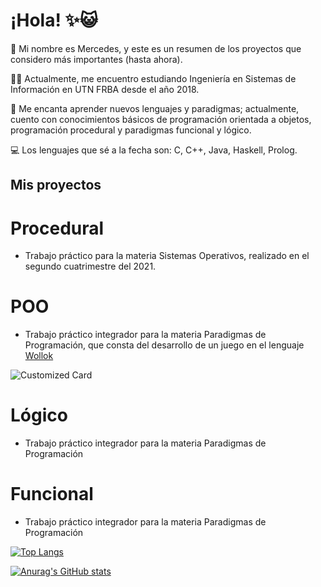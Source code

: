 # ¡Hola! ✨😺

👩 Mi nombre es Mercedes, y este es un resumen de los proyectos que considero más importantes (hasta ahora). 

👩‍💻  Actualmente, me encuentro estudiando Ingeniería en Sistemas de Información en UTN FRBA desde el año 2018. 

🧠  Me encanta aprender nuevos lenguajes y paradigmas; actualmente, cuento con conocimientos básicos de programación orientada a objetos, programación procedural y paradigmas funcional y lógico. 

💻 Los lenguajes que sé a la fecha son: C, C++, Java, Haskell, Prolog. 


## Mis proyectos

# Procedural 
-  Trabajo práctico para la materia Sistemas Operativos, realizado en el segundo cuatrimestre del 2021. 


# POO
 - Trabajo práctico integrador para la materia Paradigmas de Programación, que consta del desarrollo de un juego en el lenguaje [Wollok](https://www.wollok.org/)

![Customized Card](https://github-readme-stats.vercel.app/api/pin?username=mercedesmagnelli&repo=tpi-objetos-international_carpinchos&title_color=fff&icon_color=f9f9f9&text_color=9f9f9f&bg_color=151515&show_owner=1)


# Lógico

- Trabajo práctico integrador para la materia Paradigmas de Programación


# Funcional 

- Trabajo práctico integrador para la materia Paradigmas de Programación





[![Top Langs](https://github-readme-stats.vercel.app/api/top-langs/?username=mercedesmagnelli&show_icons=true&theme=radica)](https://github.com/anuraghazra/github-readme-stats)


[![Anurag's GitHub stats](https://github-readme-stats.vercel.app/api?username=mercedesmagnelli&show_icons=true&theme=radical)](https://github.com/anuraghazra/github-readme-stats)

<!--
este sirve para linkear repositorios
[![Readme Card](https://github-readme-stats.vercel.app/api/pin/?username=anuraghazra&repo=github-readme-stats)](https://github.com/anuraghazra/github-readme-stats)
**mercedesmagnelli/mercedesmagnelli** is a ✨ _special_ ✨ repository because its `README.md` (this file) appears on your GitHub profile.

Here are some ideas to get you started:

- 🔭 I’m currently working on ...
- 🌱 I’m currently learning ...
- 👯 I’m looking to collaborate on ...
- 🤔 I’m looking for help with ...
- 💬 Ask me about ...
- 📫 How to reach me: ...
- 😄 Pronouns: ...
- ⚡ Fun fact: ...

para cuando lo haga en inglés xdxd

## Hi there pals! 👋✨


👩 My name is Mercedes and this is intended to sum up some of my most important proyects so far. 

👩‍💻  I'm an Information Systems Engineering Student at UTN FRBA since 2018.


-->
